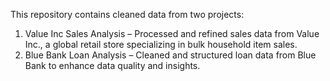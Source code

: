 This repository contains cleaned data from two projects:
1) Value Inc Sales Analysis – Processed and refined sales data from Value Inc., a global retail store specializing in bulk household item sales.
2) Blue Bank Loan Analysis – Cleaned and structured loan data from Blue Bank to enhance data quality and insights.
